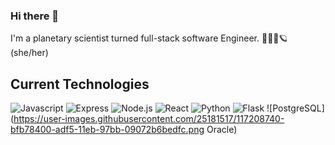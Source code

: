 ### Hi there 👋

I'm a planetary scientist turned full-stack software Engineer. 👩🏻‍💻🪐 (she/her)  

## Current Technologies
![Javascript](https://user-images.githubusercontent.com/25181517/117447155-6a868a00-af3d-11eb-9cfe-245df15c9f3f.png)
![Express](https://user-images.githubusercontent.com/25181517/183859966-a3462d8d-1bc7-4880-b353-e2cbed900ed6.png)
![Node.js](https://user-images.githubusercontent.com/25181517/183568594-85e280a7-0d7e-4d1a-9028-c8c2209e073c.png)
![React](https://user-images.githubusercontent.com/25181517/183897015-94a058a6-b86e-4e42-a37f-bf92061753e5.png)
![Python](https://user-images.githubusercontent.com/25181517/183423507-c056a6f9-1ba8-4312-a350-19bcbc5a8697.png)
![Flask](https://user-images.githubusercontent.com/25181517/183423775-2276e25d-d43d-4e58-890b-edbc88e915f7.png)
![PostgreSQL](https://user-images.githubusercontent.com/25181517/117208740-bfb78400-adf5-11eb-97bb-09072b6bedfc.png
	Oracle)
